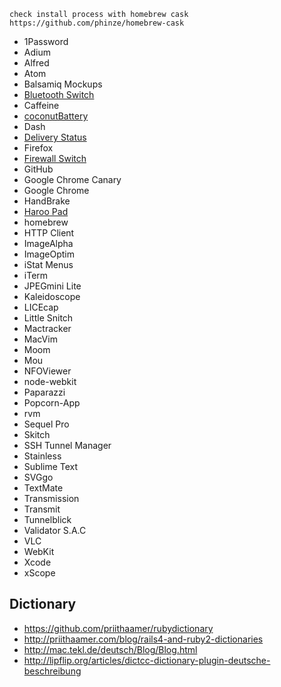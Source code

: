     check install process with homebrew cask
    https://github.com/phinze/homebrew-cask

* 1Password
* Adium
* Alfred
* Atom
* Balsamiq Mockups
* [Bluetooth Switch](http://junecloud.com/software/mac/)
* Caffeine
* [coconutBattery](http://www.coconut-flavour.com)
* Dash
* [Delivery Status](http://junecloud.com/software/mac/)
* Firefox
* [Firewall Switch](http://junecloud.com/software/mac/)
* GitHub
* Google Chrome Canary
* Google Chrome
* HandBrake
* [Haroo Pad](http://pad.haroopress.com)
* homebrew
* HTTP Client
* ImageAlpha
* ImageOptim
* iStat Menus
* iTerm
* JPEGmini Lite
* Kaleidoscope
* LICEcap
* Little Snitch
* Mactracker
* MacVim
* Moom
* Mou
* NFOViewer
* node-webkit
* Paparazzi
* Popcorn-App
* rvm
* Sequel Pro
* Skitch
* SSH Tunnel Manager
* Stainless
* Sublime Text
* SVGgo
* TextMate
* Transmission
* Transmit
* Tunnelblick
* Validator S.A.C
* VLC
* WebKit
* Xcode
* xScope


## Dictionary

* https://github.com/priithaamer/rubydictionary
* http://priithaamer.com/blog/rails4-and-ruby2-dictionaries
* http://mac.tekl.de/deutsch/Blog/Blog.html
* http://lipflip.org/articles/dictcc-dictionary-plugin-deutsche-beschreibung
